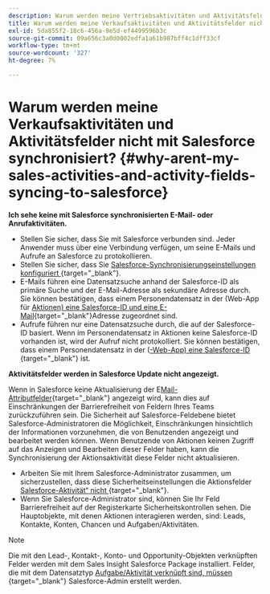 ```yaml
---
description: Warum werden meine Vertriebsaktivitäten und Aktivitätsfelder nicht mit Salesforce synchronisiert? – Marketo-Dokumente – Produktdokumentation
title: Warum werden meine Verkaufsaktivitäten und Aktivitätsfelder nicht mit Salesforce synchronisiert?
exl-id: 5da855f2-18c6-456a-9e5d-ef4499596b3c
source-git-commit: 09a656c3a0d0002edfa1a61b987bff4c1dff33cf
workflow-type: tm+mt
source-wordcount: '327'
ht-degree: 7%

---
```


# Warum werden meine Verkaufsaktivitäten und Aktivitätsfelder nicht mit Salesforce synchronisiert? {#why-arent-my-sales-activities-and-activity-fields-syncing-to-salesforce}

**Ich sehe keine mit Salesforce synchronisierten E-Mail- oder Anrufaktivitäten.**

* Stellen Sie sicher, dass Sie mit Salesforce verbunden sind. Jeder Anwender muss über eine Verbindung verfügen, um seine E-Mails und Aufrufe an Salesforce zu protokollieren.
* Stellen Sie sicher, dass Sie [Salesforce-Synchronisierungseinstellungen konfiguriert ](/help/marketo/product-docs/marketo-sales-insight/actions/crm/salesforce-integration/sync-sales-activities-to-salesforce.md){target="_blank"}.
* E-Mails führen eine Datensatzsuche anhand der Salesforce-ID als primäre Suche und der E-Mail-Adresse als sekundäre Adresse durch. Sie können bestätigen, dass einem Personendatensatz in der (Web-App für [ Aktionen) eine Salesforce-ID und eine E-Mail](https://toutapp.com/next#command_center){target="_blank"}Adresse zugeordnet sind.
* Aufrufe führen nur eine Datensatzsuche durch, die auf der Salesforce-ID basiert. Wenn im Personendatensatz in Aktionen keine Salesforce-ID vorhanden ist, wird der Aufruf nicht protokolliert. Sie können bestätigen, dass einem Personendatensatz in der ([-Web-App) eine Salesforce-ID ](https://toutapp.com/next#command_center){target="_blank"} ist.

**Aktivitätsfelder werden in Salesforce Update nicht angezeigt.**

Wenn in Salesforce keine Aktualisierung der E[Mail-Attributfelder](/help/marketo/product-docs/marketo-sales-insight/actions/crm/salesforce-package-configuration/logging-sales-activity-attributes-to-salesforce.md){target="_blank"} angezeigt wird, kann dies auf Einschränkungen der Barrierefreiheit von Feldern Ihres Teams zurückzuführen sein. Die Sicherheit auf Salesforce-Feldebene bietet Salesforce-Administratoren die Möglichkeit, Einschränkungen hinsichtlich der Informationen vorzunehmen, die von Benutzenden angezeigt und bearbeitet werden können. Wenn Benutzende von Aktionen keinen Zugriff auf das Anzeigen und Bearbeiten dieser Felder haben, kann die Synchronisierung der Aktionsaktivität diese Felder nicht aktualisieren.

* Arbeiten Sie mit Ihrem Salesforce-Administrator zusammen, um sicherzustellen, dass diese Sicherheitseinstellungen die Aktionsfelder [Salesforce-Aktivität“ nicht ](/help/marketo/product-docs/marketo-sales-insight/actions/crm/salesforce-package-configuration/logging-sales-activity-attributes-to-salesforce.md){target="_blank"}.
* Wenn Sie Salesforce-Administrator sind, können Sie Ihr Feld Barrierefreiheit auf der Registerkarte Sicherheitskontrollen sehen. Die Hauptobjekte, mit denen Aktionen interagieren werden, sind: Leads, Kontakte, Konten, Chancen und Aufgaben/Aktivitäten.

>[!NOTE]
>
>Die mit den Lead-, Kontakt-, Konto- und Opportunity-Objekten verknüpften Felder werden mit dem Sales Insight Salesforce Package installiert. Felder, die mit dem Datensatztyp [Aufgabe/Aktivität verknüpft sind, müssen ](/help/marketo/product-docs/marketo-sales-insight/actions/crm/salesforce-package-configuration/logging-sales-activity-attributes-to-salesforce.md){target="_blank"} Salesforce-Admin erstellt werden.
